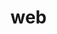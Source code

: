 # web
<!DOCTYPE html>
<html lang="ru">
<head>
    <meta charset="UTF-8">
    <meta name="viewport" content="width=device-width, initial-scale=1.0">
    <title>Пример меню</title>
    <style>
        /* Базовый стиль для меню (можно изменить по своему вкусу) */
        nav {
            background-color: #333;
            overflow: hidden;
        }

        nav a {
            float: left;
            display: block;
            color: white;
            text-align: center;
            padding: 14px 16px;
            text-decoration: none;
        }

        nav a:hover {
            background-color: #ddd;
            color: black;
        }

        /* Стили для выпадающего меню */
        .dropdown {
            float: left;
            overflow: hidden;
        }

        .dropdown .dropbtn {
            font-size: 16px;
            border: none;
            outline: none;
            color: white;
            padding: 14px 16px;
            background-color: inherit;
            font-family: inherit; /* Важно для наследования шрифта */
            margin: 0; /* Важно для удаления отступов */
        }

        .dropdown-content {
            display: none;
            position: absolute;
            background-color: #f9f9f9;
            min-width: 160px;
            box-shadow: 0px 8px 16px 0px rgba(0,0,0,0.2);
            z-index: 1;
        }

        .dropdown-content a {
            float: none;
            color: black;
            padding: 12px 16px;
            text-decoration: none;
            display: block;
            text-align: left;
        }

        .dropdown-content a:hover {
            background-color: #ddd;
        }

        .dropdown:hover .dropdown-content {
            display: block;
        }
    </style>
</head>
<body>

    <nav>
        <a href="#">Главная</a>
        <a href="#">О нас</a>
        <a href="#">Услуги</a>

        <div class="dropdown">
            <button class="dropbtn">Продукты
                <i class="fa fa-caret-down"></i>
            </button>
            <div class="dropdown-content">
                <a href="#">Продукт 1</a>
                <a href="#">Продукт 2</a>
                <a href="#">Продукт 3</a>
            </div>
        </div>

        <a href="#">Контакты</a>
    </nav>

    <main>
        <h1>Контент страницы</h1>
        <p>Здесь будет основной контент страницы.</p>
    </main>

</body>
</html>